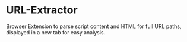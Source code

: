# URL-Extractor
Browser Extension to parse script content and HTML for full URL paths, displayed in a new tab for easy analysis.
